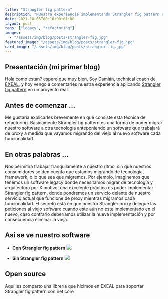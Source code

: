 ```yaml
---
title: "Strangler fig pattern"
description: "Nuestra experiencia implementando Strangler fig pattern en un proyecto real"
date: 2021-10-03T00:10:00+01:00
layout: post
tags: ["legacy", "refactoring"]
images:
  - "/assets/img/blog/posts/strangler-fig.jpg"
featured_image: "/assets/img/blog/posts/strangler-fig.jpg"
card_image: "/assets/img/blog/posts/strangler-fig.jpg"
---
```


## Presentación (mi primer blog)

Hola como estan? espero que muy bien, Soy Damián, technical coach de [EXEAL](http://exeal.com/), y hoy vengo a comentarles nuestra experiencia aplicando [Strangler fig pattern](https://docs.microsoft.com/en-us/azure/architecture/patterns/strangler-fig) en un proyecto real.

## Antes de comenzar ...

Me gustaría explicarles brevemente en qué consiste esta técnica de refactoring. Basicamente Strangler fig pattern es una forma de poder migrar nuestro software a otra tecnología anteponiendo un software que trabajará de proxy a medida que vayamos migrando del viejo al nuevo software cada funcionalidad.

## En otras palabras ...

Nos permitirá trabajar tranquilamente a nuestro ritmo, sin que nuestros consumidores se den cuenta que estamos migrando de tecnología, framework, o lo que sea que migremos.
Por ejemplo, imaginemos que tenemos un software legacy donde necesitamos migrar de tecnología y arquitectura por X motivo, una excelente práctica es poder implementar Strangler fig pattern, donde pondremos un servicio delante de nuestro servicio actual que funcione de proxy mientras migramos cada funcionalidad. El secreto está en que nuestro Strangler proxy delegue las peticiones al viejo software cuando este aún no este implementado en el nuevo, caso contrario deberíamos utilizar la nueva implementación y por consecuencia eliminar la vieja.

## Así se ve nuestro software

- **Con Strangler fig pattern**
  ![](/assets/img/blog/posts/strangler-fig-proxy.jpg)

- **Sin Strangler fig pattern**
  ![](/assets/img/blog/posts/strangler-fig-no-proxy.jpg)

## Open source

Aquí les comparto una librería que hicimos en EXEAL para soportar Strangler fig pattern con net core
